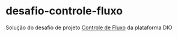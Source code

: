 # desafio-controle-fluxo

Solução do desafio de projeto [Controle de Fluxo](https://github.com/digitalinnovationone/trilha-java-basico/tree/main/desafios/controle-fluxo) da plataforma DIO
